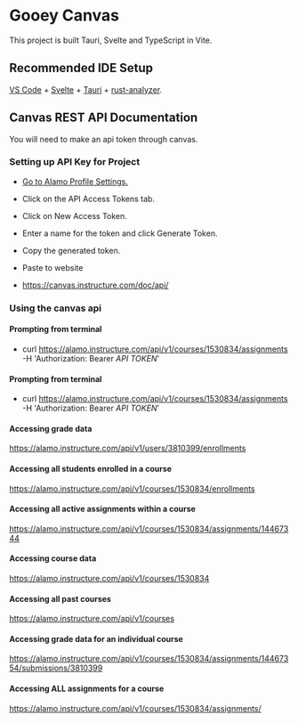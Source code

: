 # Gooey Canvas

This project is built Tauri, Svelte and TypeScript in Vite.

## Recommended IDE Setup

[VS Code](https://code.visualstudio.com/) + [Svelte](https://marketplace.visualstudio.com/items?itemName=svelte.svelte-vscode) + [Tauri](https://marketplace.visualstudio.com/items?itemName=tauri-apps.tauri-vscode) + [rust-analyzer](https://marketplace.visualstudio.com/items?itemName=rust-lang.rust-analyzer).

## Canvas REST API Documentation
You will need to make an api token through canvas.

### Setting up API Key for Project

- [Go to Alamo Profile Settings.](https://alamo.instructure.com/profile/settings)

- Click on the API Access Tokens tab.

- Click on New Access Token.

- Enter a name for the token and click Generate Token.

- Copy the generated token.

- Paste to website
    
- https://canvas.instructure.com/doc/api/

### Using the canvas api
#### Prompting from terminal
- curl https://alamo.instructure.com/api/v1/courses/1530834/assignments \
     -H 'Authorization: Bearer *API TOKEN*'

#### Prompting from terminal
- curl https://alamo.instructure.com/api/v1/courses/1530834/assignments \
     -H 'Authorization: Bearer *API TOKEN*'

#### Accessing grade data
https://alamo.instructure.com/api/v1/users/3810399/enrollments

#### Accessing all students enrolled in a course 
https://alamo.instructure.com/api/v1/courses/1530834/enrollments

#### Accessing all active assignments within a course
https://alamo.instructure.com/api/v1/courses/1530834/assignments/14467344

#### Accessing course data 
https://alamo.instructure.com/api/v1/courses/1530834

#### Accessing all past courses
https://alamo.instructure.com/api/v1/courses

#### Accessing grade data for an individual course
https://alamo.instructure.com/api/v1/courses/1530834/assignments/14467354/submissions/3810399

#### Accessing ALL assignments for a course
https://alamo.instructure.com/api/v1/courses/1530834/assignments/


